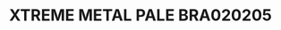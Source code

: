 ---
layout: product
title: "XTREME METAL PALE BRA020205"
price: "750" 
desc: "Enamel Metalizer 35mL"
img_path: "/assets/img/AK-672.jpg"
brand: "AK "
available: false
special_offer: false
new: false
soon: false
cat: "020000"
subcat: "020200"
subsubcat: "020205"
sifra: "AK-672"
popular: false
---